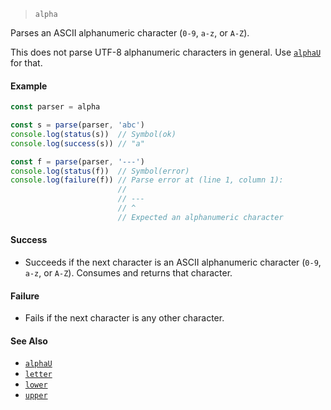 <!--
 Copyright (c) 2020 Thomas J. Otterson
 
 This software is released under the MIT License.
 https://opensource.org/licenses/MIT
-->

> `alpha`

Parses an ASCII alphanumeric character (`0-9`, `a-z`, or `A-Z`).

This does not parse UTF-8 alphanumeric characters in general. Use [`alphaU`](#alphaU) for that.

#### Example

```javascript
const parser = alpha

const s = parse(parser, 'abc')
console.log(status(s))  // Symbol(ok)
console.log(success(s)) // "a"

const f = parse(parser, '---')
console.log(status(f))  // Symbol(error)
console.log(failure(f)) // Parse error at (line 1, column 1):
                        //
                        // ---
                        // ^
                        // Expected an alphanumeric character
```

#### Success

* Succeeds if the next character is an ASCII alphanumeric character (`0-9`, `a-z`, or `A-Z`). Consumes and returns that character.

#### Failure

* Fails if the next character is any other character.

#### See Also

* [`alphaU`](alphau.md)
* [`letter`](letter.md)
* [`lower`](lower.md)
* [`upper`](upper.md)